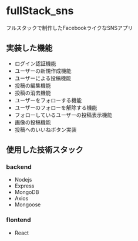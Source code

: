 # fullStack_sns

フルスタックで制作したFacebookライクなSNSアプリ

## 実装した機能

- ログイン認証機能
- ユーザーの新規作成機能
- ユーザーによる投稿機能
- 投稿の編集機能
- 投稿の消去機能
- ユーザーをフォローする機能
- ユーザーのフォローを解除する機能
- フォローしているユーザーの投稿表示機能
- 画像の投稿機能
- 投稿へのいいねボタン実装


## 使用した技術スタック

### backend

- Nodejs
- Express
- MongoDB
- Axios
- Mongoose

### flontend

- React
